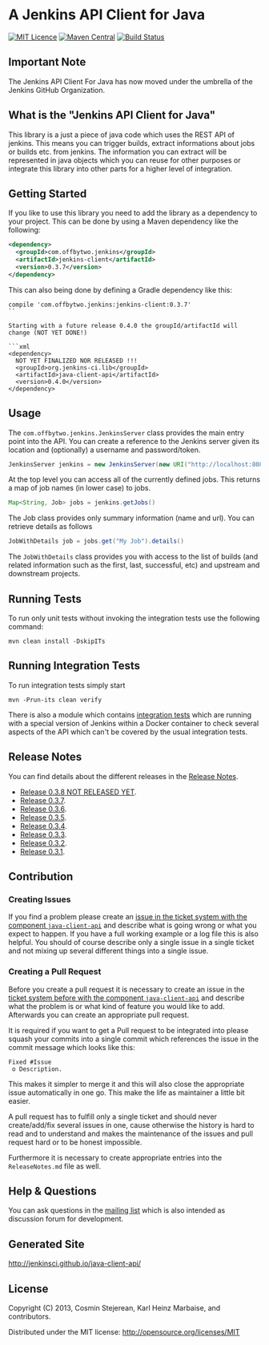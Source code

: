 # A Jenkins API Client for Java

[![MIT Licence](https://img.shields.io/github/license/jenkinsci/java-client-api.svg?label=License)](http://opensource.org/licenses/MIT)
[![Maven Central](https://img.shields.io/maven-central/v/com.offbytwo.jenkins/jenkins-client.svg?label=Maven%20Central)](http://search.maven.org/#search%7Cga%7C1%7Cg%3A%22com.offbytwo.jenkins%22%20a%3A%22jenkins-client%22)
[![Build Status](https://travis-ci.org/jenkinsci/java-client-api.svg?branch=master)](https://travis-ci.org/jenkinsci/java-client-api)

## Important Note

The Jenkins API Client For Java has now moved under the umbrella of the Jenkins GitHub Organization.

## What is the "Jenkins API Client for Java"

This library is a just a piece of java code which uses the REST API of jenkins.
This means you can trigger builds, extract informations about jobs or builds
etc. from jenkins. The information you can extract will be represented in java
objects which you can reuse for other purposes or integrate this library into
other parts for a higher level of integration.
 
## Getting Started

If you like to use this library you need to add the library as a dependency
to your project. This can be done by using a Maven dependency like the following: 

```xml
<dependency>
  <groupId>com.offbytwo.jenkins</groupId>
  <artifactId>jenkins-client</artifactId>
  <version>0.3.7</version>
</dependency>
```

This can also being done by defining a Gradle dependency like this:

```
compile 'com.offbytwo.jenkins:jenkins-client:0.3.7'
``

Starting with a future release 0.4.0 the groupId/artifactId will change (NOT YET DONE!)

```xml
<dependency>
  NOT YET FINALIZED NOR RELEASED !!!
  <groupId>org.jenkins-ci.lib</groupId>
  <artifactId>java-client-api</artifactId>
  <version>0.4.0</version>
</dependency>
```

## Usage

The `com.offbytwo.jenkins.JenkinsServer` class provides the main entry
point into the API. You can create a reference to the Jenkins server
given its location and (optionally) a username and password/token.

```java
JenkinsServer jenkins = new JenkinsServer(new URI("http://localhost:8080/jenkins"), "admin", "password")
```

At the top level you can access all of the currently defined
jobs. This returns a map of job names (in lower case) to jobs.

```java
Map<String, Job> jobs = jenkins.getJobs()
```

The Job class provides only summary information (name and url). You can retrieve details as follows

```java
JobWithDetails job = jobs.get("My Job").details()
```

The `JobWithDetails` class provides you with access to the list of
builds (and related information such as the first, last, successful,
etc) and upstream and downstream projects.

## Running Tests
To run only unit tests without invoking the integration tests use the following command:

```
mvn clean install -DskipITs
```

## Running Integration Tests
To run integration tests simply start

```
mvn -Prun-its clean verify
```

There is also a module which contains [integration tests][integration-tests] 
which are running with a special version of Jenkins
within a Docker container to check several aspects of the API which can't be
covered by the usual integration tests.

## Release Notes

You can find details about the different releases in the [Release Notes](https://github.com/jenkinsci/java-client-api/blob/master/ReleaseNotes.md).

 * [Release 0.3.8 NOT RELEASED YET](https://github.com/jenkinsci/java-client-api/blob/master/ReleaseNotes.md#release-038).
 * [Release 0.3.7](https://github.com/jenkinsci/java-client-api/blob/master/ReleaseNotes.md#release-037).
 * [Release 0.3.6](https://github.com/jenkinsci/java-client-api/blob/master/ReleaseNotes.md#release-036).
 * [Release 0.3.5](https://github.com/jenkinsci/java-client-api/blob/master/ReleaseNotes.md#release-035).
 * [Release 0.3.4](https://github.com/jenkinsci/java-client-api/blob/master/ReleaseNotes.md#release-034).
 * [Release 0.3.3](https://github.com/jenkinsci/java-client-api/blob/master/ReleaseNotes.md#release-033).
 * [Release 0.3.2](https://github.com/jenkinsci/java-client-api/blob/master/ReleaseNotes.md#release-032).
 * [Release 0.3.1](https://github.com/jenkinsci/java-client-api/blob/master/ReleaseNotes.md#release-031).

## Contribution

### Creating Issues

If you find a problem please create an 
[issue in the ticket system with the component `java-client-api`](https://issues.jenkins-ci.org/projects/JENKINS/)
and describe what is going wrong or what you expect to happen.
If you have a full working example or a log file this is also helpful.
You should of course describe only a single issue in a single ticket and not 
mixing up several different things into a single issue.

### Creating a Pull Request

Before you create a pull request it is necessary to create an issue in
the [ticket system before with the component `java-client-api`](https://issues.jenkins-ci.org/browse/JENKINS)
and describe what the problem is or what kind of feature you would like
to add. Afterwards you can create an appropriate pull request.

It is required if you want to get a Pull request to be integrated into please
squash your commits into a single commit which references the issue in the
commit message which looks like this:

```
Fixed #Issue
 o Description.
```

This makes it simpler to merge it and this will also close the
appropriate issue automatically in one go. This make the life as 
maintainer a little bit easier.

A pull request has to fulfill only a single ticket and should never
create/add/fix several issues in one, cause otherwise the history is hard to
read and to understand and makes the maintenance of the issues and pull request
hard or to be honest impossible.

Furthermore it is necessary to create appropriate entries into the `ReleaseNotes.md`
file as well.


## Help & Questions

You can ask questions in the [mailing list](https://groups.google.com/d/forum/java-client-api)
 which is also intended as discussion forum for development.

## Generated Site

http://jenkinsci.github.io/java-client-api/

## License

Copyright (C) 2013, Cosmin Stejerean, Karl Heinz Marbaise, and contributors.

Distributed under the MIT license: http://opensource.org/licenses/MIT

[integration-tests]: https://github.com/jenkinsci/java-client-api/tree/master/jenkins-client-it-docker
